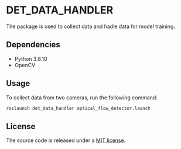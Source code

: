 # DET_DATA_HANDLER
The package is used to collect data and hadle data for model training.

## Dependencies
- Python 3.8.10
- OpenCV

## Usage
To collect data from two cameras, run the following command:
```bash
roslaunch det_data_handler optical_flow_detector.launch
```

## License
The source code is released under a [MIT license](LICENSE).

